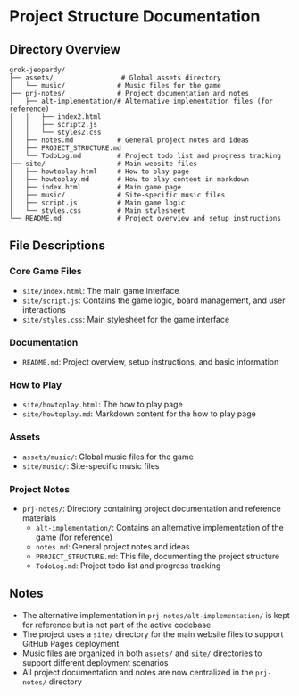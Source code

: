 # Project Structure Documentation

## Directory Overview

```
grok-jeopardy/
├── assets/                 # Global assets directory
│   └── music/             # Music files for the game
├── prj-notes/             # Project documentation and notes
│   ├── alt-implementation/# Alternative implementation files (for reference)
│   │   ├── index2.html
│   │   ├── script2.js
│   │   └── styles2.css
│   ├── notes.md           # General project notes and ideas
│   ├── PROJECT_STRUCTURE.md
│   └── TodoLog.md         # Project todo list and progress tracking
├── site/                  # Main website files
│   ├── howtoplay.html     # How to play page
│   ├── howtoplay.md       # How to play content in markdown
│   ├── index.html         # Main game page
│   ├── music/             # Site-specific music files
│   ├── script.js          # Main game logic
│   └── styles.css         # Main stylesheet
└── README.md              # Project overview and setup instructions
```

## File Descriptions

### Core Game Files
- `site/index.html`: The main game interface
- `site/script.js`: Contains the game logic, board management, and user interactions
- `site/styles.css`: Main stylesheet for the game interface

### Documentation
- `README.md`: Project overview, setup instructions, and basic information

### How to Play
- `site/howtoplay.html`: The how to play page
- `site/howtoplay.md`: Markdown content for the how to play page

### Assets
- `assets/music/`: Global music files for the game
- `site/music/`: Site-specific music files

### Project Notes
- `prj-notes/`: Directory containing project documentation and reference materials
  - `alt-implementation/`: Contains an alternative implementation of the game (for reference)
  - `notes.md`: General project notes and ideas
  - `PROJECT_STRUCTURE.md`: This file, documenting the project structure
  - `TodoLog.md`: Project todo list and progress tracking

## Notes
- The alternative implementation in `prj-notes/alt-implementation/` is kept for reference but is not part of the active codebase
- The project uses a `site/` directory for the main website files to support GitHub Pages deployment
- Music files are organized in both `assets/` and `site/` directories to support different deployment scenarios
- All project documentation and notes are now centralized in the `prj-notes/` directory 